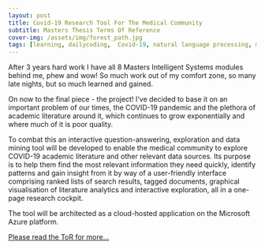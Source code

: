 ```yaml
---
layout: post
title: Covid-19 Research Tool For The Medical Community
subtitle: Masters Thesis Terms Of Reference
cover-img: /assets/img/forest_path.jpg
tags: [learning, dailycoding,  Covid-19, natural language processing, machinelearning, datascience]
---
```

After 3 years hard work I have all 8 Masters Intelligent Systems modules behind me, phew and wow!  So much work out of 
my comfort zone, so many late nights, but so much learned and gained. 

On now to the final piece - the project! I've decided to base it on an important problem of our times, the COVID-19 pandemic 
and the plethora of academic literature around it, which continues to grow exponentially and where much of it is poor 
quality. 

To combat this an interactive question-answering, exploration and data mining tool will be developed to enable the medical 
community to explore COVID-19 academic literature and other relevant data sources. Its purpose is to help them find the most 
relevant information they need quickly, identify patterns and gain insight from it by way of a user-friendly interface comprising 
ranked lists of search results, tagged documents, graphical visualisation of literature analytics and interactive exploration, 
all in a one-page research cockpit. 

The tool will be architected as a cloud-hosted application on the Microsoft Azure platform.

[Please read the ToR for more...](https://docs.google.com/viewer?url=https://github.com/corticalstack/corticalstack.github.io/raw/master/docs/project/tor.pdf)